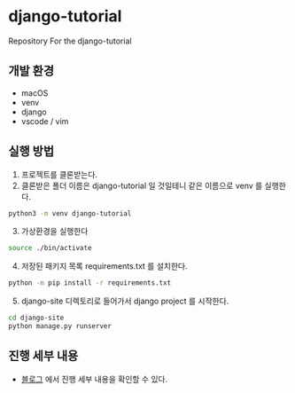 # django-tutorial
Repository For the django-tutorial

## 개발 환경
- macOS
- venv
- django
- vscode / vim

## 실행 방법
1. 프로젝트를 클론받는다.
2. 클론받은 폴더 이름은 django-tutorial 일 것일테니 같은 이름으로 venv 를 실행한다.
```bash
python3 -m venv django-tutorial
```
3. 가상환경을 실행한다
```bash
source ./bin/activate
```
4. 저장된 패키지 목록 requirements.txt 를 설치한다.
```bash
python -m pip install -r requirements.txt
```
5. django-site 디렉토리로 들어가서 django project 를 시작한다.
```bash
cd django-site
python manage.py runserver
```

## 진행 세부 내용
- [블로그](https://jimin52.hashnode.dev/django) 에서 진행 세부 내용을 확인할 수 있다.
